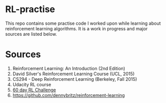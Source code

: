 # RL-practise

This repo contains some practise code I worked upon while learning about reinforcement learning algorithms. It is a work in progress and major sources are listed below.

# Sources
1. Reinforcement Learning: An Introduction (2nd Edition)
2. David Silver's Reinforcement Learning Course (UCL, 2015)
3. CS294 - Deep Reinforcement Learning (Berkeley, Fall 2015)
4. Udacity RL course
5. [60 day RL Challenge](https://github.com/andri27-ts/60_Days_RL_Challenge)
6. https://github.com/dennybritz/reinforcement-learning

